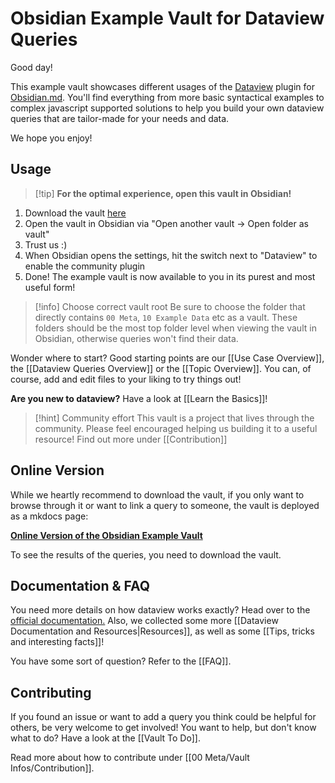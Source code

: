 # Obsidian Example Vault for Dataview Queries

Good day!

This example vault showcases different usages of the [Dataview](https://blacksmithgu.github.io/obsidian-dataview/) plugin for [Obsidian.md](https://obsidian.md/). You'll find everything from more basic syntactical examples to complex javascript supported solutions to help you build your own dataview queries that are tailor-made for your needs and data.

We hope you enjoy!

## Usage

> [!tip] **For the optimal experience, open this vault in Obsidian!**

1. Download the vault [here](https://github.com/s-blu/obsidian_dataview_example_vault/archive/refs/heads/master.zip)
2. Open the vault in Obsidian via "Open another vault -> Open folder as vault"
3. Trust us :) 
4. When Obsidian opens the settings, hit the switch next to "Dataview" to enable the community plugin
5. Done! The example vault is now available to you in its purest and most useful form!

> [!info] Choose correct vault root
> Be sure to choose the folder that directly contains `00 Meta`, `10 Example Data` etc as a vault. These folders should be the most top folder level when viewing the vault in Obsidian, otherwise queries won't find their data.

Wonder where to start? Good starting points are our [[Use Case Overview]], the [[Dataview Queries Overview]] or the [[Topic Overview]]. You can, of course, add and edit files to your liking to try things out!

**Are you new to dataview?** Have a look at [[Learn the Basics]]!

> [!hint] Community effort
> This vault is a project that lives through the community. Please feel encouraged helping us building it to a useful resource! Find out more under [[Contribution]]

## Online Version

While we heartly recommend to download the vault, if you only want to browse through it or want to link a query to someone, the vault is deployed as a mkdocs page:

[**Online Version of the Obsidian Example Vault**](https://s-blu.github.io/obsidian_dataview_example_vault/)

To see the results of the queries, you need to download the vault. 

## Documentation & FAQ

You need more details on how dataview works exactly? Head over to the [official documentation.](https://blacksmithgu.github.io/obsidian-dataview/)
Also, we collected some more [[Dataview Documentation and Resources|Resources]], as well as some [[Tips, tricks and interesting facts]]!

You have some sort of question? Refer to the [[FAQ]].

## Contributing

If you found an issue or want to add a query you think could be helpful for others, be very welcome to get involved! You want to help, but don't know what to do? Have a look at the [[Vault To Do]].

Read more about how to contribute under [[00 Meta/Vault Infos/Contribution]].
